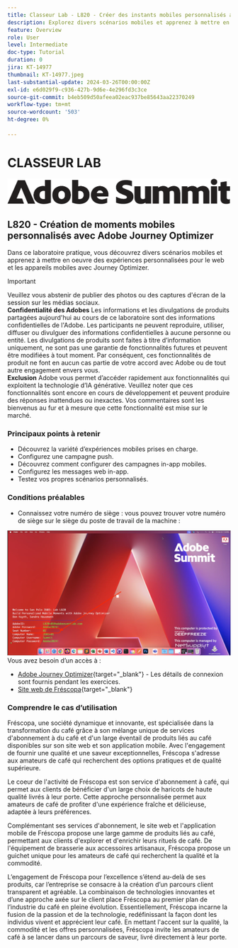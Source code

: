 ```yaml
---
title: Classeur Lab - L820 - Créer des instants mobiles personnalisés avec Adobe Journey Optimizer
description: Explorez divers scénarios mobiles et apprenez à mettre en oeuvre des expériences personnalisées pour le web et les appareils mobiles avec Journey Optimizer.
feature: Overview
role: User
level: Intermediate
doc-type: Tutorial
duration: 0
jira: KT-14977
thumbnail: KT-14977.jpeg
last-substantial-update: 2024-03-26T00:00:00Z
exl-id: e6d029f9-c936-427b-9d6e-4e296fd3c3ce
source-git-commit: b4eb509d50afeea02eac937be85643aa22370249
workflow-type: tm+mt
source-wordcount: '503'
ht-degree: 0%

---
```


# CLASSEUR LAB

![Adobe Summit - texte de remplacement](/help/summit/l820-lab-workbook/assets/adobe-summit.png "Adobe Summit")

## L820 - Création de moments mobiles personnalisés avec Adobe Journey Optimizer

Dans ce laboratoire pratique, vous découvrez divers scénarios mobiles et apprenez à mettre en oeuvre des expériences personnalisées pour le web et les appareils mobiles avec Journey Optimizer.


>[!IMPORTANT]
>
>Veuillez vous abstenir de publier des photos ou des captures d&#39;écran de la session sur les médias sociaux.
><br>
>**Confidentialité des Adobes**
>Les informations et les divulgations de produits partagées aujourd&#39;hui au cours de ce laboratoire sont des informations confidentielles de l&#39;Adobe.
>Les participants ne peuvent reproduire, utiliser, diffuser ou divulguer des informations confidentielles à aucune personne ou entité.
>Les divulgations de produits sont faites à titre d’information uniquement, ne sont pas une garantie de fonctionnalités futures et peuvent être modifiées à tout moment. Par conséquent, ces fonctionnalités de produit ne font en aucun cas partie de votre accord avec Adobe ou de tout autre engagement envers vous.
><br>
>**Exclusion**
>Adobe vous permet d’accéder rapidement aux fonctionnalités qui exploitent la technologie d’IA générative. Veuillez noter que ces fonctionnalités sont encore en cours de développement et peuvent produire des réponses inattendues ou inexactes. Vos commentaires sont les bienvenus au fur et à mesure que cette fonctionnalité est mise sur le marché.


### Principaux points à retenir

* Découvrez la variété d’expériences mobiles prises en charge.
* Configurez une campagne push.
* Découvrez comment configurer des campagnes in-app mobiles.
* Configurez les messages web in-app.
* Testez vos propres scénarios personnalisés.

### Conditions préalables

* Connaissez votre numéro de siège : vous pouvez trouver votre numéro de siège sur le siège du poste de travail de la machine :

![Numéro de siège](/help/summit/l820-lab-workbook/assets/locate-seat-number.png)
Vous avez besoin d’un accès à :

* [Adobe Journey Optimizer](https://experience.adobe.com/#/@techmarketingdemos/sname:summit-ajo-lab/journey-optimizer/home){target="_blank"}  - Les détails de connexion sont fournis pendant les exercices.
* [Site web de Fréscopa](https://dsn.adobe.com/p/adobe-summit-2024?token=eyJhbGciOiJIUzI1NiIsInR5cCI6IkpXVCJ9.eyJpZCI6ImFub255bW91cyIsImVtYWlsIjoiYW5vbnltb3VzQGFkb2JlLmNvbSIsImlzc3VlciI6InNoYXJlZC1saW5rIiwiYXJnb24iOnsiYWNjZXNzIjoicmVhZC1wcm9qZWN0IiwicHJvamVjdElkIjoiYWRvYmUtc3VtbWl0LTIwMjQifSwiaWF0IjoxNzEwNTI0MTIwLCJleHAiOjE3MTIzMzg1MjB9.q2uGVst6HjJw8SCWl-3pViNzepkdGnNCvGqZnbbkTsY){target="_blank"}


### Comprendre le cas d’utilisation

Fréscopa, une société dynamique et innovante, est spécialisée dans la transformation du café grâce à son mélange unique de services d&#39;abonnement à du café et d&#39;un large éventail de produits liés au café disponibles sur son site web et son application mobile. Avec l&#39;engagement de fournir une qualité et une saveur exceptionnelles, Fréscopa s&#39;adresse aux amateurs de café qui recherchent des options pratiques et de qualité supérieure.

Le coeur de l&#39;activité de Fréscopa est son service d&#39;abonnement à café, qui permet aux clients de bénéficier d&#39;un large choix de haricots de haute qualité livrés à leur porte. Cette approche personnalisée permet aux amateurs de café de profiter d&#39;une expérience fraîche et délicieuse, adaptée à leurs préférences.

Complémentant ses services d&#39;abonnement, le site web et l&#39;application mobile de Fréscopa propose une large gamme de produits liés au café, permettant aux clients d&#39;explorer et d&#39;enrichir leurs rituels de café. De l&#39;équipement de brasserie aux accessoires artisanaux, Fréscopa propose un guichet unique pour les amateurs de café qui recherchent la qualité et la commodité.

L’engagement de Fréscopa pour l’excellence s’étend au-delà de ses produits, car l’entreprise se consacre à la création d’un parcours client transparent et agréable. La combinaison de technologies innovantes et d’une approche axée sur le client place Fréscopa au premier plan de l’industrie du café en pleine évolution. Essentiellement, Fréscopa incarne la fusion de la passion et de la technologie, redéfinissant la façon dont les individus vivent et apprécient leur café. En mettant l&#39;accent sur la qualité, la commodité et les offres personnalisées, Fréscopa invite les amateurs de café à se lancer dans un parcours de saveur, livré directement à leur porte.
